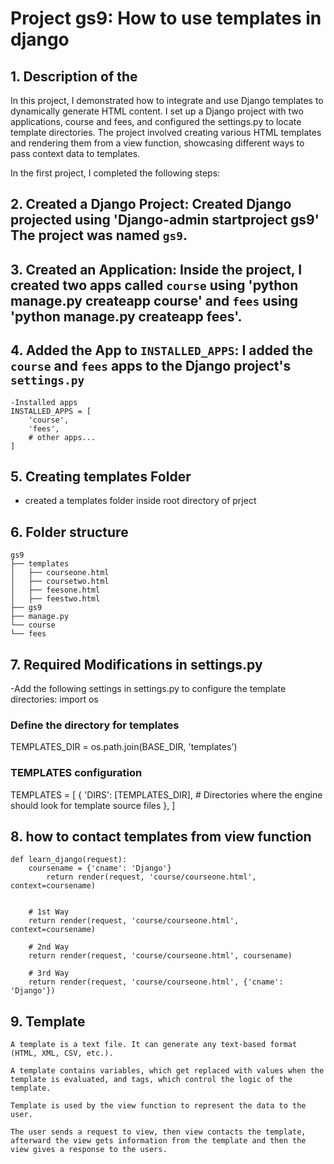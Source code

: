 # Project gs9: How to use templates in django 

## 1. Description of the
In this project, I demonstrated how to integrate and use Django templates to dynamically generate HTML content. I set up a Django project with two applications, course and fees, and configured the settings.py to locate template directories. The project involved creating various HTML templates and rendering them from a view function, showcasing different ways to pass context data to templates.



In the first project, I completed the following steps:

## 2. **Created a Django Project**: Created Django projected using  'Django-admin startproject gs9' The project was named `gs9`.
## 3. **Created an Application**: Inside the project, I created two apps called `course` using 'python manage.py createapp course' and `fees`    using 'python manage.py createapp fees'.

## 4. **Added the App to `INSTALLED_APPS`**: I added the `course` and `fees` apps  to the Django project's `settings.py`
    -Installed apps
    INSTALLED_APPS = [
        'course',
        'fees',
        # other apps...
    ]


## 5. Creating templates Folder
-   created a templates folder inside root directory of prject

## 6. Folder structure

    gs9
    ├── templates
    │   ├── courseone.html
    │   ├── coursetwo.html
    │   ├── feesone.html
    │   ├── feestwo.html
    ├── gs9
    ├── manage.py
    └── course
    └── fees

## 7. Required Modifications in settings.py
-Add the following settings in settings.py to configure the template directories:
import os

### Define the directory for templates
 TEMPLATES_DIR = os.path.join(BASE_DIR, 'templates')

### TEMPLATES configuration
TEMPLATES = [
    {
        'DIRS': [TEMPLATES_DIR],  # Directories where the engine should look for template source files
    },
]

## 8. how to contact templates from view function 
```
def learn_django(request):
    coursename = {'cname': 'Django'}
        return render(request, 'course/courseone.html', context=coursename)


    # 1st Way
    return render(request, 'course/courseone.html', context=coursename)

    # 2nd Way
    return render(request, 'course/courseone.html', coursename)

    # 3rd Way
    return render(request, 'course/courseone.html', {'cname': 'Django'})
```




## 9. Template
    A template is a text file. It can generate any text-based format (HTML, XML, CSV, etc.).

    A template contains variables, which get replaced with values when the template is evaluated, and tags, which control the logic of the template.

    Template is used by the view function to represent the data to the user.

    The user sends a request to view, then view contacts the template, afterward the view gets information from the template and then the view gives a response to the users.
